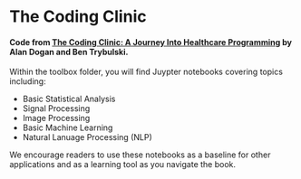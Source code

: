 # The Coding Clinic

#### Code from [The Coding Clinic: A Journey Into Healthcare Programming](https://www.codeclinic.io/) by Alan Dogan and Ben Trybulski.

Within the toolbox folder, you will find Juypter notebooks covering topics including:

- Basic Statistical Analysis
- Signal Processing
- Image Processing
- Basic Machine Learning
- Natural Lanuage Processing (NLP)

We encourage readers to use these notebooks as a baseline for other applications and as a learning tool as you navigate the book.
